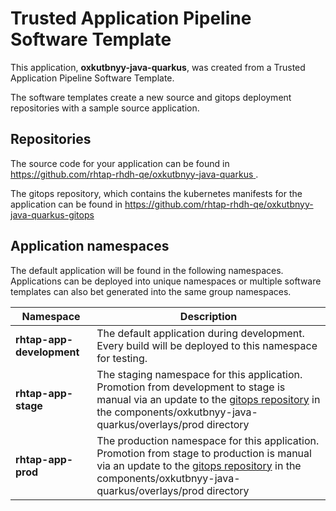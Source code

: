 # Trusted Application Pipeline Software Template

This application, **oxkutbnyy-java-quarkus**, was created from a Trusted Application Pipeline Software Template.

The software templates create a new source and gitops deployment repositories with a sample source application. 

## Repositories

The source code for your application can be found in [https://github.com/rhtap-rhdh-qe/oxkutbnyy-java-quarkus ](https://github.com/rhtap-rhdh-qe/oxkutbnyy-java-quarkus ).
 
The gitops repository, which contains the kubernetes manifests for the application can be found in 
[https://github.com/rhtap-rhdh-qe/oxkutbnyy-java-quarkus-gitops ](https://github.com/rhtap-rhdh-qe/oxkutbnyy-java-quarkus-gitops ) 

## Application namespaces 

The default application will be found in the following namespaces. Applications can be deployed into unique namespaces or multiple software templates can also bet generated into the same group namespaces.  

|  Namespace   |  Description   |  
| -------- | -------- |   
| **rhtap-app-development** | The default application during development. Every build will be deployed to this namespace for testing. | 
| **rhtap-app-stage** | The staging namespace for this application. Promotion from development to stage is manual via an update to the [gitops repository](https://github.com/rhtap-rhdh-qe/oxkutbnyy-java-quarkus-gitops ) in the components/oxkutbnyy-java-quarkus/overlays/prod directory |  
| **rhtap-app-prod** | The production namespace for this application. Promotion from stage to production is manual via an update to the [gitops repository](https://github.com/rhtap-rhdh-qe/oxkutbnyy-java-quarkus-gitops ) in the components/oxkutbnyy-java-quarkus/overlays/prod directory | 